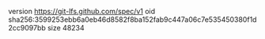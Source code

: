 version https://git-lfs.github.com/spec/v1
oid sha256:3599253ebb6a0eb46d8582f8ba152fab9c447a06c7e535450380f1d2cc9097bb
size 48234
